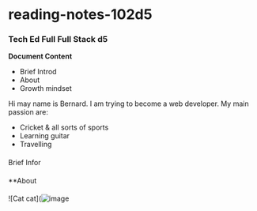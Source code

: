 # reading-notes-102d5
### Tech Ed Full  Full Stack d5  

**Document Content**   
- Brief Introd
- About
- Growth mindset

Hi may name is Bernard.  I am trying to become a web developer. My main passion are:
- Cricket & all sorts of sports
- Learning guitar
- Travelling      
 ####   
Brief Infor
####  
**About  
####  
![Cat cat](![image](https://github.com/bernardfernando/reading-notes-102d5/assets/135609352/a3c8c666-11fc-419a-a393-b8cdf5cc7713)  






